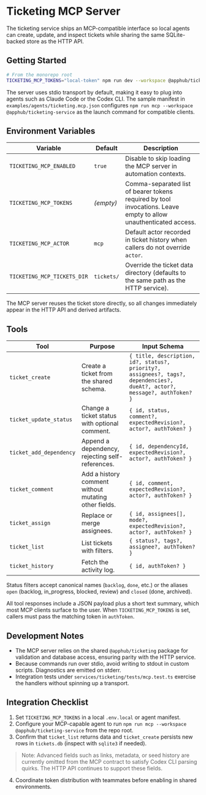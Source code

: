# Ticketing MCP Server

The ticketing service ships an MCP-compatible interface so local agents can create, update, and inspect tickets while sharing the same SQLite-backed store as the HTTP API.

## Getting Started

```bash
# From the monorepo root
TICKETING_MCP_TOKENS="local-token" npm run dev --workspace @apphub/ticketing-service # or npm run mcp ...
```

The server uses stdio transport by default, making it easy to plug into agents such as Claude Code or the Codex CLI. The sample manifest in `examples/agents/ticketing.mcp.json` configures `npm run mcp --workspace @apphub/ticketing-service` as the launch command for compatible clients.

## Environment Variables

| Variable | Default | Description |
| --- | --- | --- |
| `TICKETING_MCP_ENABLED` | `true` | Disable to skip loading the MCP server in automation contexts. |
| `TICKETING_MCP_TOKENS` | *(empty)* | Comma-separated list of bearer tokens required by tool invocations. Leave empty to allow unauthenticated access. |
| `TICKETING_MCP_ACTOR` | `mcp` | Default actor recorded in ticket history when callers do not override `actor`. |
| `TICKETING_MCP_TICKETS_DIR` | `tickets/` | Override the ticket data directory (defaults to the same path as the HTTP service). |

The MCP server reuses the ticket store directly, so all changes immediately appear in the HTTP API and derived artifacts.

## Tools

| Tool | Purpose | Input Schema |
| --- | --- | --- |
| `ticket_create` | Create a ticket from the shared schema. | `{ title, description, id?, status?, priority?, assignees?, tags?, dependencies?, dueAt?, actor?, message?, authToken? }` |
| `ticket_update_status` | Change a ticket status with optional comment. | `{ id, status, comment?, expectedRevision?, actor?, authToken? }` |
| `ticket_add_dependency` | Append a dependency, rejecting self-references. | `{ id, dependencyId, expectedRevision?, actor?, authToken? }` |
| `ticket_comment` | Add a history comment without mutating other fields. | `{ id, comment, expectedRevision?, actor?, authToken? }` |
| `ticket_assign` | Replace or merge assignees. | `{ id, assignees[], mode?, expectedRevision?, actor?, authToken? }` |
| `ticket_list` | List tickets with filters. | `{ status?, tags?, assignee?, authToken? }` |
| `ticket_history` | Fetch the activity log. | `{ id, authToken? }` |

Status filters accept canonical names (`backlog`, `done`, etc.) or the aliases `open` (backlog, in_progress, blocked, review) and `closed` (done, archived).

All tool responses include a JSON payload plus a short text summary, which most MCP clients surface to the user. When `TICKETING_MCP_TOKENS` is set, callers must pass the matching token in `authToken`.

## Development Notes

- The MCP server relies on the shared `@apphub/ticketing` package for validation and database access, ensuring parity with the HTTP service.
- Because commands run over stdio, avoid writing to stdout in custom scripts. Diagnostics are emitted on stderr.
- Integration tests under `services/ticketing/tests/mcp.test.ts` exercise the handlers without spinning up a transport.

## Integration Checklist

1. Set `TICKETING_MCP_TOKENS` in a local `.env.local` or agent manifest.
2. Configure your MCP-capable agent to run `npm run mcp --workspace @apphub/ticketing-service` from the repo root.
3. Confirm that `ticket_list` returns data and `ticket_create` persists new rows in `tickets.db` (inspect with `sqlite3` if needed).

> Note: Advanced fields such as links, metadata, or seed history are currently omitted from the MCP contract to satisfy Codex CLI parsing quirks. The HTTP API continues to support these fields.
4. Coordinate token distribution with teammates before enabling in shared environments.
